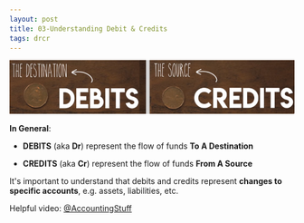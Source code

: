 ```yaml
---
layout: post
title: 03-Understanding Debit & Credits
tags: drcr
---
```


![Cedit=Destination, Debit=Source](/assets/mc-graw-accounting-course/images/debit-destination-credit-source.png)

**In General**:

- **DEBITS** (aka **Dr**) represent the flow of funds **To A Destination**

- **CREDITS** (aka **Cr**) represent the flow of funds **From A Source**

It's important to understand that debits and credits represent **changes to specific accounts**, e.g. assets, liabilities, etc.

Helpful video: [@AccountingStuff](https://www.youtube.com/watch?v=VhwZ9t2b3Zk)

